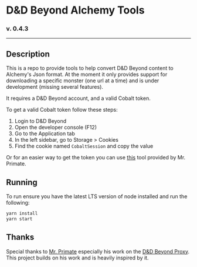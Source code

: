 # D&D Beyond Alchemy Tools
### v. 0.4.3
----
## Description
This is a repo to provide tools to help convert D&D Beyond content to Alchemy's Json format. At the moment it only provides
support for downloading a specific monster (one url at a time) and is under development (missing several features). 

It requires a D&D Beyond account, and a valid Cobalt token.

To get a valid Cobalt token follow these steps:
1. Login to D&D Beyond
2. Open the developer console (F12)
3. Go to the Application tab
4. In the left sidebar, go to Storage > Cookies
5. Find the cookie named `CobaltSession` and copy the value

Or for an easier way to get the token you can use [this](https://github.com/MrPrimate/ddb-importer-chrome) tool provided by Mr. Primate. 

## Running
To run ensure you have the latest LTS version of node installed and run the following:
```bash
yarn install
yarn start
```

## Thanks
Special thanks to [Mr. Primate](https://github.com/MrPrimate) especially his work on the [D&D Beyond Proxy](https://github.com/MrPrimate/ddb-proxy). This project
builds on his work and is heavily inspired by it.